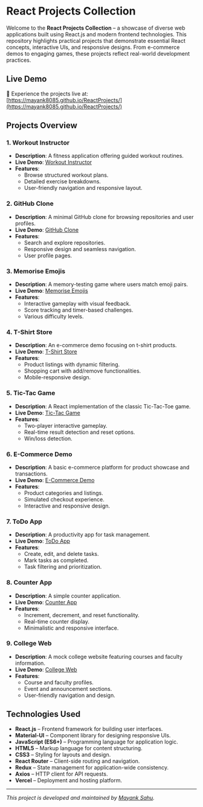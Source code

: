 # React Projects Collection

Welcome to the **React Projects Collection** – a showcase of diverse web applications built using React.js and modern frontend technologies. This repository highlights practical projects that demonstrate essential React concepts, interactive UIs, and responsive designs. From e-commerce demos to engaging games, these projects reflect real-world development practices.

## Live Demo

🎯 Experience the projects live at: [https://mayank8085.github.io/ReactProjects/](https://mayank8085.github.io/ReactProjects/)


## Projects Overview

### 1. Workout Instructor 
- **Description**: A fitness application offering guided workout routines.
- **Live Demo**: [Workout Instructor](https://mayank8085.github.io/ReactProjects/workoutInstructor/index.html)
- **Features**:
  - Browse structured workout plans.
  - Detailed exercise breakdowns.
  - User-friendly navigation and responsive layout.

### 2. GitHub Clone
- **Description**: A minimal GitHub clone for browsing repositories and user profiles.
- **Live Demo**: [GitHub Clone](https://mayankgithub.netlify.app/)
- **Features**:
  - Search and explore repositories.
  - Responsive design and seamless navigation.
  - User profile pages.

### 3. Memorise Emojis
- **Description**: A memory-testing game where users match emoji pairs.
- **Live Demo**: [Memorise Emojis](https://mayank8085.github.io/ReactProjects/emojiGame/index.html)
- **Features**:
  - Interactive gameplay with visual feedback.
  - Score tracking and timer-based challenges.
  - Various difficulty levels.

### 4. T-Shirt Store
- **Description**: An e-commerce demo focusing on t-shirt products.
- **Live Demo**: [T-Shirt Store](https://tshirtstore18.vercel.app/)
- **Features**:
  - Product listings with dynamic filtering.
  - Shopping cart with add/remove functionalities.
  - Mobile-responsive design.

### 5. Tic-Tac Game
- **Description**: A React implementation of the classic Tic-Tac-Toe game.
- **Live Demo**: [Tic-Tac Game](https://tictacmayank.vercel.app/)
- **Features**:
  - Two-player interactive gameplay.
  - Real-time result detection and reset options.
  - Win/loss detection.

### 6. E-Commerce Demo
- **Description**: A basic e-commerce platform for product showcase and transactions.
- **Live Demo**: [E-Commerce Demo](https://e-commercemayank.vercel.app/)
- **Features**:
  - Product categories and listings.
  - Simulated checkout experience.
  - Interactive and responsive design.

### 7. ToDo App
- **Description**: A productivity app for task management.
- **Live Demo**: [ToDo App](https://todo-appmayank.vercel.app/)
- **Features**:
  - Create, edit, and delete tasks.
  - Mark tasks as completed.
  - Task filtering and prioritization.

### 8. Counter App
- **Description**: A simple counter application.
- **Live Demo**: [Counter App](https://counterappmayank.vercel.app/)
- **Features**:
  - Increment, decrement, and reset functionality.
  - Real-time counter display.
  - Minimalistic and responsive interface.

### 9. College Web
- **Description**: A mock college website featuring courses and faculty information.
- **Live Demo**: [College Web](https://mayank8085.github.io/College_12th_Website/)
- **Features**:
  - Course and faculty profiles.
  - Event and announcement sections.
  - User-friendly navigation and design.

## Technologies Used

- **React.js** – Frontend framework for building user interfaces.
- **Material-UI** – Component library for designing responsive UIs.
- **JavaScript (ES6+)** – Programming language for application logic.
- **HTML5** – Markup language for content structuring.
- **CSS3** – Styling for layouts and design.
- **React Router** – Client-side routing and navigation.
- **Redux** – State management for application-wide consistency.
- **Axios** – HTTP client for API requests.
- **Vercel** – Deployment and hosting platform.


---
*This project is developed and maintained by [Mayank Sahu](https://github.com/Mayank8085).*
